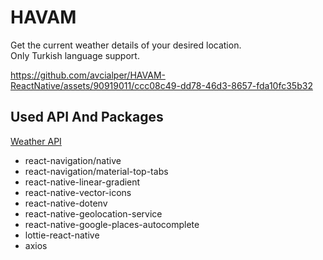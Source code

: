 # HAVAM
Get the current weather details of your desired location.<br/>
Only Turkish language support.

https://github.com/avcialper/HAVAM-ReactNative/assets/90919011/ccc08c49-dd78-46d3-8657-fda10fc35b32


## Used API And Packages
[Weather API](https://www.weatherapi.com/)
- react-navigation/native
- react-navigation/material-top-tabs
- react-native-linear-gradient
- react-native-vector-icons
- react-native-dotenv
- react-native-geolocation-service
- react-native-google-places-autocomplete 
- lottie-react-native
- axios